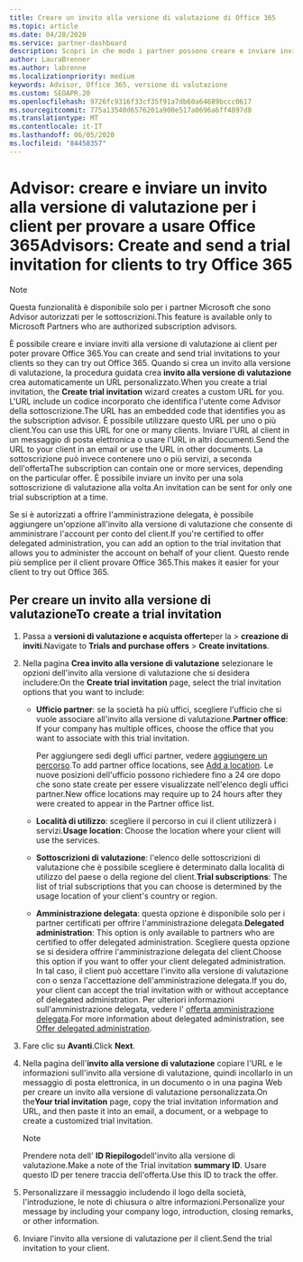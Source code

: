 ```yaml
---
title: Creare un invito alla versione di valutazione di Office 365
ms.topic: article
ms.date: 04/28/2020
ms.service: partner-dashboard
description: Scopri in che modo i partner possono creare e inviare inviti alla versione di valutazione per i loro clienti per provare a usare Office 365. I partner sono in gran parte un Advisor autorizzato per le sottoscrizioni.
author: LauraBrenner
ms.author: labrenne
ms.localizationpriority: medium
keywords: Advisor, Office 365, versione di valutazione
ms.custom: SEOAPR.20
ms.openlocfilehash: 9726fc9316f33cf35f91a7db60a64689bccc0617
ms.sourcegitcommit: 775a13540d6576201a900e517a0696a6ff4897d8
ms.translationtype: MT
ms.contentlocale: it-IT
ms.lasthandoff: 06/05/2020
ms.locfileid: "84458357"
---
```

# <a name="advisors-create-and-send-a-trial-invitation-for-clients-to-try-office-365"></a><span data-ttu-id="0e1ab-105">Advisor: creare e inviare un invito alla versione di valutazione per i client per provare a usare Office 365</span><span class="sxs-lookup"><span data-stu-id="0e1ab-105">Advisors: Create and send a trial invitation for clients to try Office 365</span></span>

> [!NOTE]
> <span data-ttu-id="0e1ab-106">Questa funzionalità è disponibile solo per i partner Microsoft che sono Advisor autorizzati per le sottoscrizioni.</span><span class="sxs-lookup"><span data-stu-id="0e1ab-106">This feature is available only to Microsoft Partners who are authorized subscription advisors.</span></span>

<span data-ttu-id="0e1ab-107">È possibile creare e inviare inviti alla versione di valutazione ai client per poter provare Office 365.</span><span class="sxs-lookup"><span data-stu-id="0e1ab-107">You can create and send trial invitations to your clients so they can try out Office 365.</span></span> <span data-ttu-id="0e1ab-108">Quando si crea un invito alla versione di valutazione, la procedura guidata crea **invito alla versione di valutazione** crea automaticamente un URL personalizzato.</span><span class="sxs-lookup"><span data-stu-id="0e1ab-108">When you create a trial invitation, the **Create trial invitation** wizard creates a custom URL for you.</span></span> <span data-ttu-id="0e1ab-109">L'URL include un codice incorporato che identifica l'utente come Advisor della sottoscrizione.</span><span class="sxs-lookup"><span data-stu-id="0e1ab-109">The URL has an embedded code that identifies you as the subscription advisor.</span></span> <span data-ttu-id="0e1ab-110">È possibile utilizzare questo URL per uno o più client.</span><span class="sxs-lookup"><span data-stu-id="0e1ab-110">You can use this URL for one or many clients.</span></span> <span data-ttu-id="0e1ab-111">Inviare l'URL al client in un messaggio di posta elettronica o usare l'URL in altri documenti.</span><span class="sxs-lookup"><span data-stu-id="0e1ab-111">Send the URL to your client in an email or use the URL in other documents.</span></span> <span data-ttu-id="0e1ab-112">La sottoscrizione può invece contenere uno o più servizi, a seconda dell'offerta</span><span class="sxs-lookup"><span data-stu-id="0e1ab-112">The subscription can contain one or more services, depending on the particular offer.</span></span> <span data-ttu-id="0e1ab-113">È possibile inviare un invito per una sola sottoscrizione di valutazione alla volta.</span><span class="sxs-lookup"><span data-stu-id="0e1ab-113">An invitation can be sent for only one trial subscription at a time.</span></span>

<span data-ttu-id="0e1ab-114">Se si è autorizzati a offrire l'amministrazione delegata, è possibile aggiungere un'opzione all'invito alla versione di valutazione che consente di amministrare l'account per conto del client.</span><span class="sxs-lookup"><span data-stu-id="0e1ab-114">If you're certified to offer delegated administration, you can add an option to the trial invitation that allows you to administer the account on behalf of your client.</span></span> <span data-ttu-id="0e1ab-115">Questo rende più semplice per il client provare Office 365.</span><span class="sxs-lookup"><span data-stu-id="0e1ab-115">This makes it easier for your client to try out Office 365.</span></span>

## <a name="to-create-a-trial-invitation"></a><span data-ttu-id="0e1ab-116">Per creare un invito alla versione di valutazione</span><span class="sxs-lookup"><span data-stu-id="0e1ab-116">To create a trial invitation</span></span>

1. <span data-ttu-id="0e1ab-117">Passa a **versioni di valutazione e acquista offerte**per la  >  **creazione di inviti**.</span><span class="sxs-lookup"><span data-stu-id="0e1ab-117">Navigate to **Trials and purchase offers** > **Create invitations**.</span></span>

2. <span data-ttu-id="0e1ab-118">Nella pagina **Crea invito alla versione di valutazione** selezionare le opzioni dell'invito alla versione di valutazione che si desidera includere:</span><span class="sxs-lookup"><span data-stu-id="0e1ab-118">On the **Create trial invitation** page, select the trial invitation options that you want to include:</span></span>

    - <span data-ttu-id="0e1ab-119">**Ufficio partner**: se la società ha più uffici, scegliere l'ufficio che si vuole associare all'invito alla versione di valutazione.</span><span class="sxs-lookup"><span data-stu-id="0e1ab-119">**Partner office**: If your company has multiple offices, choose the office that you want to associate with this trial invitation.</span></span>

        <span data-ttu-id="0e1ab-120">Per aggiungere sedi degli uffici partner, vedere [aggiungere un percorso](manage-locations.md).</span><span class="sxs-lookup"><span data-stu-id="0e1ab-120">To add partner office locations, see [Add a location](manage-locations.md).</span></span> <span data-ttu-id="0e1ab-121">Le nuove posizioni dell'ufficio possono richiedere fino a 24 ore dopo che sono state create per essere visualizzate nell'elenco degli uffici partner.</span><span class="sxs-lookup"><span data-stu-id="0e1ab-121">New office locations may require up to 24 hours after they were created to appear in the Partner office list.</span></span>

    - <span data-ttu-id="0e1ab-122">**Località di utilizzo**: scegliere il percorso in cui il client utilizzerà i servizi.</span><span class="sxs-lookup"><span data-stu-id="0e1ab-122">**Usage location**: Choose the location where your client will use the services.</span></span>
    - <span data-ttu-id="0e1ab-123">**Sottoscrizioni di valutazione**: l'elenco delle sottoscrizioni di valutazione che è possibile scegliere è determinato dalla località di utilizzo del paese o della regione del client.</span><span class="sxs-lookup"><span data-stu-id="0e1ab-123">**Trial subscriptions**: The list of trial subscriptions that you can choose is determined by the usage location of your client's country or region.</span></span>
    - <span data-ttu-id="0e1ab-124">**Amministrazione delegata**: questa opzione è disponibile solo per i partner certificati per offrire l'amministrazione delegata.</span><span class="sxs-lookup"><span data-stu-id="0e1ab-124">**Delegated administration**: This option is only available to partners who are certified to offer delegated administration.</span></span> <span data-ttu-id="0e1ab-125">Scegliere questa opzione se si desidera offrire l'amministrazione delegata del client.</span><span class="sxs-lookup"><span data-stu-id="0e1ab-125">Choose this option if you want to offer your client delegated administration.</span></span> <span data-ttu-id="0e1ab-126">In tal caso, il client può accettare l'invito alla versione di valutazione con o senza l'accettazione dell'amministrazione delegata.</span><span class="sxs-lookup"><span data-stu-id="0e1ab-126">If you do, your client can accept the trial invitation with or without acceptance of delegated administration.</span></span> <span data-ttu-id="0e1ab-127">Per ulteriori informazioni sull'amministrazione delegata, vedere l' [offerta amministrazione delegata](customers-revoke-admin-privileges.md).</span><span class="sxs-lookup"><span data-stu-id="0e1ab-127">For more information about delegated administration, see [Offer delegated administration](customers-revoke-admin-privileges.md).</span></span>

3. <span data-ttu-id="0e1ab-128">Fare clic su **Avanti**.</span><span class="sxs-lookup"><span data-stu-id="0e1ab-128">Click **Next**.</span></span>

4. <span data-ttu-id="0e1ab-129">Nella pagina dell'**invito alla versione di valutazione** copiare l'URL e le informazioni sull'invito alla versione di valutazione, quindi incollarlo in un messaggio di posta elettronica, in un documento o in una pagina Web per creare un invito alla versione di valutazione personalizzata.</span><span class="sxs-lookup"><span data-stu-id="0e1ab-129">On the**Your trial invitation** page, copy the trial invitation information and URL, and then paste it into an email, a document, or a webpage to create a customized trial invitation.</span></span>

    > [!NOTE]
    > <span data-ttu-id="0e1ab-130">Prendere nota dell' **ID Riepilogo**dell'invito alla versione di valutazione.</span><span class="sxs-lookup"><span data-stu-id="0e1ab-130">Make a note of the Trial invitation **summary ID**.</span></span> <span data-ttu-id="0e1ab-131">Usare questo ID per tenere traccia dell'offerta.</span><span class="sxs-lookup"><span data-stu-id="0e1ab-131">Use this ID to track the offer.</span></span>

5. <span data-ttu-id="0e1ab-132">Personalizzare il messaggio includendo il logo della società, l'introduzione, le note di chiusura o altre informazioni.</span><span class="sxs-lookup"><span data-stu-id="0e1ab-132">Personalize your message by including your company logo, introduction, closing remarks, or other information.</span></span>

6. <span data-ttu-id="0e1ab-133">Inviare l'invito alla versione di valutazione per il client.</span><span class="sxs-lookup"><span data-stu-id="0e1ab-133">Send the trial invitation to your client.</span></span>
